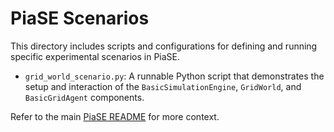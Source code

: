 # PiaSE Scenarios

This directory includes scripts and configurations for defining and running specific experimental scenarios in PiaSE.

-   `grid_world_scenario.py`: A runnable Python script that demonstrates the setup and interaction of the `BasicSimulationEngine`, `GridWorld`, and `BasicGridAgent` components.

Refer to the main [PiaSE README](../../README.md) for more context.
